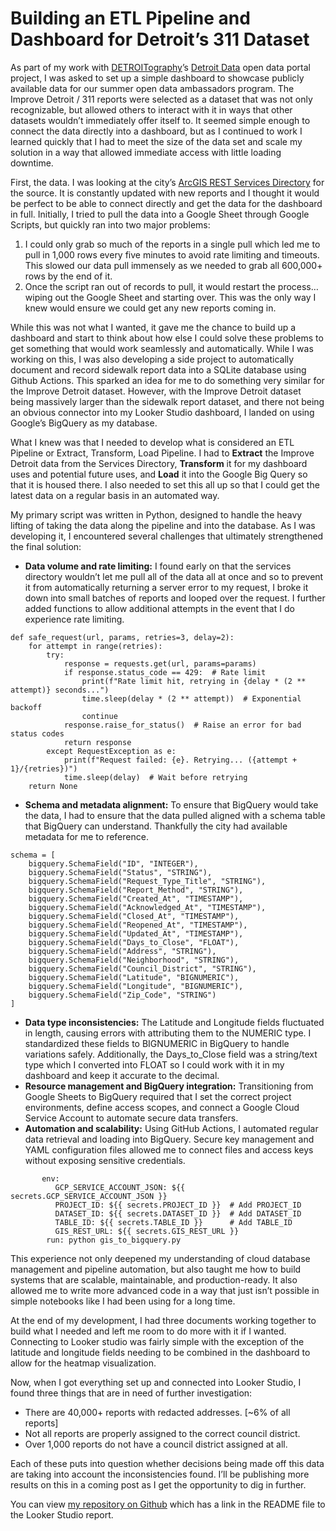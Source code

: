 # Building an ETL Pipeline and Dashboard for Detroit’s 311 Dataset

As part of my work with [DETROITography](https://detroitography.com/)’s [Detroit Data](https://detroitdata.org/) open data portal project, I was asked to set up a simple dashboard to showcase publicly available data for our summer open data ambassadors program. The Improve Detroit / 311 reports were selected as a dataset that was not only recognizable, but allowed others to interact with it in ways that other datasets wouldn’t immediately offer itself to. It seemed simple enough to connect the data directly into a dashboard, but as I continued to work I learned quickly that I had to meet the size of the data set and scale my solution in a way that allowed immediate access with little loading downtime. 

First, the data. I was looking at the city’s [ArcGIS REST Services Directory](https://services2.arcgis.com/qvkbeam7Wirps6zC/arcgis/rest/services/Improve_Detroit_Issues_Test/FeatureServer/0) for the source. It is constantly updated with new reports and I thought it would be perfect to be able to connect directly and get the data for the dashboard in full. Initially, I tried to pull the data into a Google Sheet through Google Scripts, but quickly ran into two major problems:
1. I could only grab so much of the reports in a single pull which led me to pull in 1,000 rows every five minutes to avoid rate limiting and timeouts. This slowed our data pull immensely as we needed to grab all 600,000+ rows by the end of it. 
2. Once the script ran out of records to pull, it would restart the process…wiping out the Google Sheet and starting over. This was the only way I knew would ensure we could get any new reports coming in. 

While this was not what I wanted, it gave me the chance to build up a dashboard and start to think about how else I could solve these problems to get something that would work seamlessly and automatically. While I was working on this, I was also developing a side project to automatically document and record sidewalk report data into a SQLite database using Github Actions. This sparked an idea for me to do something very similar for the Improve Detroit dataset. However, with the Improve Detroit dataset being massively larger than the sidewalk report dataset, and there not being an obvious connector into my Looker Studio dashboard, I landed on using Google’s BigQuery as my database. 

What I knew was that I needed to develop what is considered an ETL Pipeline or Extract, Transform, Load Pipeline. I had to **Extract** the Improve Detroit data from the Services Directory, **Transform** it for my dashboard uses and potential future uses, and **Load** it into the Google Big Query so that it is housed there. I also needed to set this all up so that I could get the latest data on a regular basis in an automated way. 

My primary script was written in Python, designed to handle the heavy lifting of taking the data along the pipeline and into the database. As I was developing it, I encountered several challenges that ultimately strengthened the final solution:

- **Data volume and rate limiting:** I found early on that the services directory wouldn’t let me pull all of the data all at once and so to prevent it from automatically returning a server error to my request, I broke it down into small batches of reports and looped over the request. I further added functions to allow additional attempts in the event that I do experience rate limiting. 

```
def safe_request(url, params, retries=3, delay=2):
    for attempt in range(retries):
        try:
            response = requests.get(url, params=params)
            if response.status_code == 429:  # Rate limit
                print(f"Rate limit hit, retrying in {delay * (2 ** attempt)} seconds...")
                time.sleep(delay * (2 ** attempt))  # Exponential backoff
                continue
            response.raise_for_status()  # Raise an error for bad status codes
            return response
        except RequestException as e:
            print(f"Request failed: {e}. Retrying... ({attempt + 1}/{retries})")
            time.sleep(delay)  # Wait before retrying
    return None
```

- **Schema and metadata alignment:** To ensure that BigQuery would take the data, I had to ensure that the data pulled aligned with a schema table that BigQuery can understand. Thankfully the city had available metadata for me to reference. 

```
schema = [
    bigquery.SchemaField("ID", "INTEGER"),
    bigquery.SchemaField("Status", "STRING"),
    bigquery.SchemaField("Request_Type_Title", "STRING"),
    bigquery.SchemaField("Report_Method", "STRING"),
    bigquery.SchemaField("Created_At", "TIMESTAMP"),
    bigquery.SchemaField("Acknowledged_At", "TIMESTAMP"),
    bigquery.SchemaField("Closed_At", "TIMESTAMP"),
    bigquery.SchemaField("Reopened_At", "TIMESTAMP"),
    bigquery.SchemaField("Updated_At", "TIMESTAMP"),
    bigquery.SchemaField("Days_to_Close", "FLOAT"),
    bigquery.SchemaField("Address", "STRING"),
    bigquery.SchemaField("Neighborhood", "STRING"),
    bigquery.SchemaField("Council_District", "STRING"),
    bigquery.SchemaField("Latitude", "BIGNUMERIC"),
    bigquery.SchemaField("Longitude", "BIGNUMERIC"),
    bigquery.SchemaField("Zip_Code", "STRING")
]
```

- **Data type inconsistencies:** The Latitude and Longitude fields fluctuated in length, causing errors with attributing them to the NUMERIC type. I standardized these fields to BIGNUMERIC in BigQuery to handle variations safely. Additionally, the Days_to_Close field was a string/text type which I converted into FLOAT so I could work with it in my dashboard and keep it accurate to the decimal. 
- **Resource management and BigQuery integration:** Transitioning from Google Sheets to BigQuery required that I set the correct project environments, define access scopes, and connect a Google Cloud Service Account to automate secure data transfers.
- **Automation and scalability:** Using GitHub Actions, I automated regular data retrieval and loading into BigQuery. Secure key management and YAML configuration files allowed me to connect files and access keys without exposing sensitive credentials.

```
       env:
          GCP_SERVICE_ACCOUNT_JSON: ${{ secrets.GCP_SERVICE_ACCOUNT_JSON }}
          PROJECT_ID: ${{ secrets.PROJECT_ID }}  # Add PROJECT_ID
          DATASET_ID: ${{ secrets.DATASET_ID }}  # Add DATASET_ID
          TABLE_ID: ${{ secrets.TABLE_ID }}      # Add TABLE_ID
          GIS_REST_URL: ${{ secrets.GIS_REST_URL }}
        run: python gis_to_bigquery.py
```

This experience not only deepened my understanding of cloud database management and pipeline automation, but also taught me how to build systems that are scalable, maintainable, and production-ready. It also allowed me to write more advanced code in a way that just isn’t possible in simple notebooks like I had been using for a long time.

At the end of my development, I had three documents working together to build what I needed and left me room to do more with it if I wanted. Connecting to Looker studio was fairly simple with the exception of the latitude and longitude fields needing to be combined in the dashboard to allow for the heatmap visualization. 

Now, when I got everything set up and connected into Looker Studio, I found three things that are in need of further investigation:
- There are 40,000+ reports with redacted addresses. [~6% of all reports] 
- Not all reports are properly assigned to the correct council district.
- Over 1,000 reports do not have a council district assigned at all.

Each of these puts into question whether decisions being made off this data are taking into account the inconsistencies found. I’ll be publishing more results on this in a coming post as I get the opportunity to dig in further. 

You can view [my repository on Github](https://github.com/TedTansley/improve-detroit-issues) which has a link in the README file to the Looker Studio report. 
